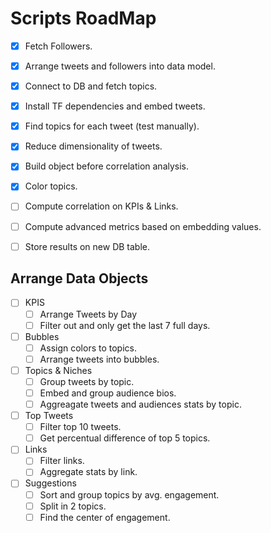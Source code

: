 # Scripts RoadMap

- [X] Fetch Followers.
- [X] Arrange tweets and followers into data model.
- [X] Connect to DB and fetch topics.
- [X] Install TF dependencies and embed tweets.
- [X] Find topics for each tweet (test manually).
- [X] Reduce dimensionality of tweets.
- [X] Build object before correlation analysis.
- [X] Color topics.
- [ ] Compute correlation on KPIs & Links.
- [ ] Compute advanced metrics based on embedding values.
- [ ] Store results on new DB table.


## Arrange Data Objects
- [ ] KPIS
    - [ ] Arrange Tweets by Day
    - [ ] Filter out and only get the last 7 full days.

- [ ] Bubbles
    - [ ] Assign colors to topics. 
    - [ ] Arrange tweets into bubbles.

- [ ] Topics & Niches
    - [ ] Group tweets by topic.
    - [ ] Embed and group audience bios.
    - [ ] Aggreagate tweets and audiences stats by topic.

- [ ] Top Tweets
    - [ ] Filter top 10 tweets.
    - [ ] Get percentual difference of top 5 topics.

- [ ] Links
    - [ ] Filter links.
    - [ ] Aggregate stats by link.

- [ ] Suggestions
    - [ ] Sort and group topics by avg. engagement.
    - [ ] Split in 2 topics.
    - [ ] Find the center of engagement.
